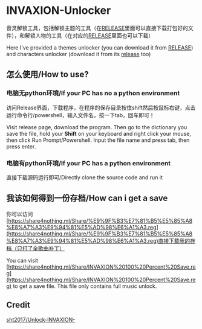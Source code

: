 # INVAXION-Unlocker

音灵解锁工具，包括解锁主题的工具（在[RELEASE](https://github.com/GamerNoTitle/INVAXION-Unlocker/releases/tag/ThemeUnlocker)里面可以直接下载打包好的文件），和解锁人物的工具（在对应的[RELEASE](https://github.com/GamerNoTitle/INVAXION-Unlocker/releases/tag/CharacterUnlocker)里面也可以下载）

Here I've provided a themes unlocker (you can download it from [RELEASE](https://github.com/GamerNoTitle/INVAXION-Unlocker/releases/tag/ThemeUnlocker)) and characters unlocker (download it from its [release](https://github.com/GamerNoTitle/INVAXION-Unlocker/releases/tag/CharacterUnlocker) too)

## 怎么使用/How to use?

### 电脑无python环境/If your PC has no a python environment

访问Release界面，下载程序，在程序的保存目录按住shift然后按鼠标右键，点击运行命令行/powershell，输入文件名，按一下tab，回车即可！

Visit release page, download the program. Then go to the dictionary you save the file, hold your **Shift** on your keyboard and right click your mouse, then click Run Prompt/Powershell. Input the file name and press tab, then press enter.

### 电脑有python环境/If your PC has a python environment

直接下载源码运行即可/Directly clone the source code and run it

## 我该如何得到一份存档/How can i get a save

你可以访问[https://share4nothing.ml/Share/%E9%9F%B3%E7%81%B5%E5%85%A8%E8%A7%A3%E9%94%81%E5%AD%98%E6%A1%A3.reg](https://share4nothing.ml/Share/%E9%9F%B3%E7%81%B5%E5%85%A8%E8%A7%A3%E9%94%81%E5%AD%98%E6%A1%A3.reg)直接下载我的存档（只打了全歌曲补丁）

You can visit [https://share4nothing.ml/Share/INVAXION%20100%20Percent%20Save.reg](https://share4nothing.ml/Share/INVAXION%20100%20Percent%20Save.reg) to get a save file. This file only contains full music unlock.

## Credit

[sht2017/Unlock-INVAXION-](https://github.com/sht2017/Unlock-INVAXION-)
